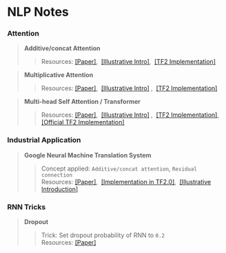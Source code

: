 # NLP Notes
 
### Attention

>**Additive/concat Attention**
>>Resources: [[Paper]](https://github.com/ywu94/NLP-Notes/blob/master/Papers/Neural-Machine-Translation-by-Jointly-Learning-to-Align-and-Translate.pdf),&nbsp; [[Illustrative Intro]](https://towardsdatascience.com/attn-illustrated-attention-5ec4ad276ee3),&nbsp; [[TF2 Implementation]](https://github.com/ywu94/NLP-Notes/blob/master/Implementations/add-attn-tf2implementation.py)

>**Multiplicative Attention**
>>Resources: [[Paper]](https://github.com/ywu94/NLP-Notes/blob/master/Papers/Effective-Approaches-to-Attention-based-Neural-Machine-Translation.pdf),&nbsp; [[Illustrative Intro]](https://towardsdatascience.com/attn-illustrated-attention-5ec4ad276ee3) ,&nbsp; [[TF2 Implementation]](https://github.com/ywu94/NLP-Notes/blob/master/Implementations/mul-attn-tf2implementation.py)

>**Multi-head Self Attention / Transformer**
>>Resources: [[Paper]](https://github.com/ywu94/NLP-Notes/blob/master/Papers/Attention-Is-All-You-Need.pdf),&nbsp; [[Illustrative Intro]](http://jalammar.github.io/illustrated-transformer/) ,&nbsp; [[TF2 Implementation]](https://github.com/ywu94/NLP-Notes/blob/master/Implementations/transformer-tf2implementation.py),&nbsp;
[[Official TF2 Implementation]](https://www.tensorflow.org/tutorials/text/transformer)


   
### Industrial Application

>**Google Neural Machine Translation System**
>>Concept applied: `Additive/concat attention`, `Residual connection` <br/>Resources: [[Paper]](https://github.com/ywu94/NLP-Notes/blob/master/Papers/Google%E2%80%99s-Neural-Machine-Translation-System.pdf),&nbsp; [[Implementation in TF2.0]](https://github.com/ywu94/NLP-Notes/blob/master/Implementations/gnmt-tf2implementation.py),&nbsp; [[Illustrative Introduction]](https://towardsdatascience.com/attn-illustrated-attention-5ec4ad276ee3) 
   
### RNN Tricks
>**Dropout**
>>Trick: Set dropout probability of RNN to `0.2`<br/>Resources: [[Paper]](https://github.com/ywu94/NLP-Notes/blob/master/Papers/Recurrent-Neural-Network-Regularization.pdf)

